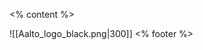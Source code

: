<% content %>

<grid  drag="40 20" drop="-65 88"> 
![[Aalto_logo_black.png|300]]
</grid>

<grid drag="100 6" drop="20 95">
<% footer %> <!-- element style="font-size:20px;color:dark-gray;" -->

</grid>
